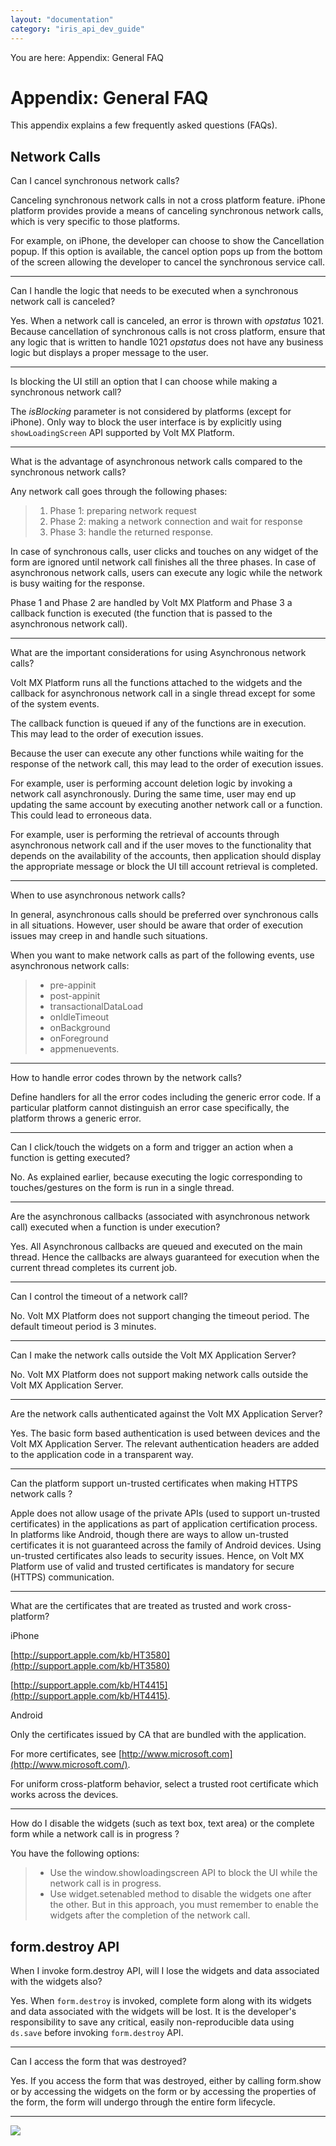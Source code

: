 ```yaml
---
layout: "documentation"
category: "iris_api_dev_guide"
---
```

                            

You are here: Appendix: General FAQ

Appendix: General FAQ
=====================

This appendix explains a few frequently asked questions (FAQs).

Network Calls
-------------

Can I cancel synchronous network calls?

Canceling synchronous network calls in not a cross platform feature. iPhone platform provides provide a means of canceling synchronous network calls, which is very specific to those platforms.

For example, on iPhone, the developer can choose to show the Cancellation popup. If this option is available, the cancel option pops up from the bottom of the screen allowing the developer to cancel the synchronous service call.

* * *

Can I handle the logic that needs to be executed when a synchronous network call is canceled?

Yes. When a network call is canceled, an error is thrown with _opstatus_ 1021. Because cancellation of synchronous calls is not cross platform, ensure that any logic that is written to handle 1021 _opstatus_ does not have any business logic but displays a proper message to the user.

* * *

Is blocking the UI still an option that I can choose while making a synchronous network call?

The _isBlocking_ parameter is not considered by platforms (except for iPhone). Only way to block the user interface is by explicitly using `showLoadingScreen` API supported by Volt MX Platform.

* * *

What is the advantage of asynchronous network calls compared to the synchronous network calls?

Any network call goes through the following phases:

> 1.  Phase 1: preparing network request
> 2.  Phase 2: making a network connection and wait for response
> 3.  Phase 3: handle the returned response.

In case of synchronous calls, user clicks and touches on any widget of the form are ignored until network call finishes all the three phases. In case of asynchronous network calls, users can execute any logic while the network is busy waiting for the response.

Phase 1 and Phase 2 are handled by Volt MX Platform and Phase 3 a callback function is executed (the function that is passed to the asynchronous network call).

* * *

What are the important considerations for using Asynchronous network calls?

Volt MX  Platform runs all the functions attached to the widgets and the callback for asynchronous network call in a single thread except for some of the system events.

The callback function is queued if any of the functions are in execution. This may lead to the order of execution issues.

Because the user can execute any other functions while waiting for the response of the network call, this may lead to the order of execution issues.

For example, user is performing account deletion logic by invoking a network call asynchronously. During the same time, user may end up updating the same account by executing another network call or a function. This could lead to erroneous data.

For example, user is performing the retrieval of accounts through asynchronous network call and if the user moves to the functionality that depends on the availability of the accounts, then application should display the appropriate message or block the UI till account retrieval is completed.

* * *

When to use asynchronous network calls?

In general, asynchronous calls should be preferred over synchronous calls in all situations. However, user should be aware that order of execution issues may creep in and handle such situations.

When you want to make network calls as part of the following events, use asynchronous network calls:

> *   pre-appinit
> *   post-appinit
> *   transactionalDataLoad
> *   onIdleTimeout
> *   onBackground
> *   onForeground
> *   appmenuevents.

* * *

How to handle error codes thrown by the network calls?

Define handlers for all the error codes including the generic error code. If a particular platform cannot distinguish an error case specifically, the platform throws a generic error.

* * *

Can I click/touch the widgets on a form and trigger an action when a function is getting executed?

No. As explained earlier, because executing the logic corresponding to touches/gestures on the form is run in a single thread.

* * *

Are the asynchronous callbacks (associated with asynchronous network call) executed when a function is under execution?

Yes. All Asynchronous callbacks are queued and executed on the main thread. Hence the callbacks are always guaranteed for execution when the current thread completes its current job.

* * *

Can I control the timeout of a network call?

No. Volt MX Platform does not support changing the timeout period. The default timeout period is 3 minutes.

* * *

Can I make the network calls outside the Volt MX Application Server?

No. Volt MX Platform does not support making network calls outside the Volt MX Application Server.

* * *

Are the network calls authenticated against the Volt MX Application Server?

Yes. The basic form based authentication is used between devices and the Volt MX Application Server. The relevant authentication headers are added to the application code in a transparent way.

* * *

Can the platform support un-trusted certificates when making HTTPS network calls ?

Apple does not allow usage of the private APIs (used to support un-trusted certificates) in the applications as part of application certification process. In platforms like Android, though there are ways to allow un-trusted certificates it is not guaranteed across the family of Android devices. Using un-trusted certificates also leads to security issues. Hence, on Volt MX Platform use of valid and trusted certificates is mandatory for secure (HTTPS) communication.

* * *

What are the certificates that are treated as trusted and work cross-platform?

iPhone

[http://support.apple.com/kb/HT3580](http://support.apple.com/kb/HT3580)

[http://support.apple.com/kb/HT4415](http://support.apple.com/kb/HT4415).

Android

Only the certificates issued by CA that are bundled with the application.

For more certificates, see [http://www.microsoft.com](http://www.microsoft.com/).

For uniform cross-platform behavior, select a trusted root certificate which works across the devices.

* * *

How do I disable the widgets (such as text box, text area) or the complete form while a network call is in progress ?

You have the following options:

> *   Use the window.showloadingscreen API to block the UI while the network call is in progress.
> *   Use widget.setenabled method to disable the widgets one after the other. But in this approach, you must remember to enable the widgets after the completion of the network call.

form.destroy API
----------------

When I invoke form.destroy API, will I lose the widgets and data associated with the widgets also?

Yes. When `form.destroy` is invoked, complete form along with its widgets and data associated with the widgets will be lost. It is the developer's responsibility to save any critical, easily non-reproducible data using `ds.save` before invoking `form.destroy` API.

* * *

Can I access the form that was destroyed?

Yes. If you access the form that was destroyed, either by calling form.show or by accessing the widgets on the form or by accessing the properties of the form, the form will undergo through the entire form lifecycle.

* * *

![](resources/prettify/onload.png)
